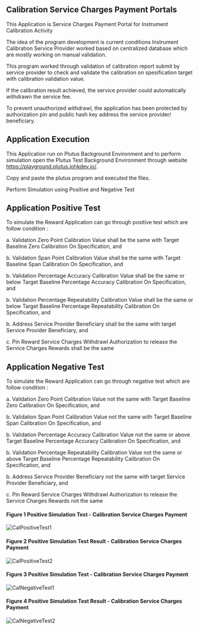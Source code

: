 ## Calibration Service Charges Payment Portals
This Application is Service Charges Payment Portal for Instrument Calibration Activity

The idea of the program development is current conditions Instrument Calibration Service Provider worked based on centralized database which are mostly working on manual validation.

This program worked through validation of calibration report submit by service provider to check and validate the calibration on spesification target with calibration validation value.

If the calibration result achieved, the service provider could automatically withdrawn the service fee.

To prevent unauthorized withdrawl, the application has been protected by authorization pin and public hash key address the service provider/ beneficiary.

## Application Execution
This Application run on Plutus Background Environment and to perform simulation open the Plutus Test Background Environment through website https://playground.plutus.iohkdev.io/.

Copy and paste the plutus program and executed the files.

Perform Simulation using Positive and Negative Test


## Application Positive Test
To simulate the Reward Application can go through positive test which are follow condition :

a. Validation Zero Point Calibration Value shall be the same with Target Baseline Zero Calibration On Specification, and

b. Validation Span Point Calibration Value shall be the same with Target Baseline Span Calibration On Specification, and

b. Validation Percentage Accuracy Calibration Value shall be the same or below Target Baseline Percentage Accuracy Calibration On Specification, and

b. Validation Percentage Repeatability Calibration Value shall be the same or below Target Baseline Percentage Repeatability Calibration On Specification, and

b. Address Service Provider Beneficiary shall be the same with target Service Provider Beneficiary, and

c. Pin Reward Service Charges Withdrawl Authorization to release the Service Charges Rewards shall be the same


## Application Negative Test
To simulate the Reward Application can go through negative test which are follow condition :

a. Validation Zero Point Calibration Value not the same with Target Baseline Zero Calibration On Specification, and

b. Validation Span Point Calibration Value not the same with Target Baseline Span Calibration On Specification, and

b. Validation Percentage Accuracy Calibration Value not the same or above Target Baseline Percentage Accuracy Calibration On Specification, and

b. Validation Percentage Repeatability Calibration Value not the same or above Target Baseline Percentage Repeatability Calibration On Specification, and

b. Address Service Provider Beneficiary not the same with target Service Provider Beneficiary, and

c. Pin Reward Service Charges Withdrawl Authorization to release the Service Charges Rewards not the same


#### Figure 1 Positive Simulation Test - Calibration Service Charges Payment

![CalPositiveTest1](https://user-images.githubusercontent.com/115913889/209138758-c9c0a7c1-fc17-42de-b129-893f86def444.png)

#### Figure 2 Positive Simulation Test Result - Calibration Service Charges Payment

![CalPositiveTest2](https://user-images.githubusercontent.com/115913889/209138795-6f3c5d85-7954-46d2-a279-3057d963f342.png)

#### Figure 3 Positive Simulation Test - Calibration Service Charges Payment

![CalNegativeTest1](https://user-images.githubusercontent.com/115913889/209138842-633412bf-2b69-4a60-88ea-4a1a54a93d08.png)

#### Figure 4 Positive Simulation Test Result - Calibration Service Charges Payment

![CalNegativeTest2](https://user-images.githubusercontent.com/115913889/209138872-a592e10c-4b23-458e-a147-ad8e44a2c603.png)
